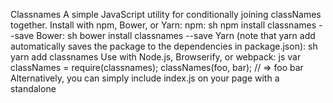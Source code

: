 Classnames A simple JavaScript utility for conditionally joining classNames together. Install with npm, Bower, or Yarn: npm: sh npm install classnames --save Bower: sh bower install classnames --save Yarn (note that yarn add automatically saves the package to the dependencies in package.json): sh yarn add classnames Use with Node.js, Browserify, or webpack: js var classNames = require(classnames); classNames(foo, bar); // => foo bar Alternatively, you can simply include index.js on your page with a standalone <script> tag and it will export a global classNames method, or define the module if you are using RequireJS. Project philosophy We take the stability and performance of this package seriously, because it is run millions of times a day in browsers all around the world. Updates are thoroughly reviewed for performance impacts before being released, and we have a comprehensive test suite. Classnames follows the SemVer standard for versioning. There is also a Changelog. Usage The classNames function takes any number of arguments which can be a string or object. The argument foo is short for { foo: true }. If the value associated with a given key is falsy, that key wont be included in the output. ```js classNames(foo, bar); // => foo bar classNames(foo, { bar: true }); // => foo bar classNames({ foo-bar: true }); // => foo-bar classNames({ foo-bar: false }); // => classNames({ foo: true }, { bar: true }); // => foo bar classNames({ foo: true, bar: true }); // => foo bar // lots of arguments of various types classNames(foo, { bar: true, duck: false }, baz, { quux: true }); // => foo bar baz quux // other falsy values are just ignored classNames(null, false, bar, undefined, 0, 1, { baz: null }, ); // => bar 1 ``` Arrays will be recursively flattened as per the rules above: js var arr = [b, { c: true, d: false }]; classNames(a, arr); // => a b c Dynamic class names with ES2015 If youre in an environment that supports computed keys (available in ES2015 and Babel) you can use dynamic class names: js let buttonType = primary; classNames({ [`btn-${buttonType}`]: true }); Usage with React.js This package is the official replacement for classSet, which was originally shipped in the React.js Addons bundle. One of its primary use cases is to make dynamic and conditional className props simpler to work with (especially more so than conditional string manipulation). So where you may have the following code to generate a className prop for a <button> in React: js var Button = React.createClass({ // ... render () { var btnClass = btn; if (this.state.isPressed) btnClass += btn-pressed; else if (this.state.isHovered) btnClass += btn-over; return <button className={btnClass}>{this.props.label}</button>; } }); You can express the conditional classes more simply as an object: ```js var classNames = require(classnames); var Button = React.createClass({ // ... render () { var btnClass = classNames({ btn: true, btn-pressed: this.state.isPressed, btn-over: !this.state.isPressed && this.state.isHovered }); return {this.props.label}; } }); ``` Because you can mix together object, array and string arguments, supporting optional className props is also simpler as only truthy arguments get included in the result: js var btnClass = classNames(btn, this.props.className, { btn-pressed: this.state.isPressed, btn-over: !this.state.isPressed && this.state.isHovered }); Alternate dedupe version There is an alternate version of classNames available which correctly dedupes classes and ensures that falsy classes specified in later arguments are excluded from the result set. This version is slower (about 5x) so it is offered as an opt-in. To use the dedupe version with Node.js, Browserify, or webpack: ```js var classNames = require(classnames/dedupe); classNames(foo, foo, bar); // => foo bar classNames(foo, { foo: false, bar: true }); // => bar ``` For standalone (global / AMD) use, include dedupe.js in a <script> tag on your page. Alternate bind version (for css-modules) If you are using css-modules, or a similar approach to abstract class "names" and the real className values that are actually output to the DOM, you may want to use the bind variant. Note that in ES2015 environments, it may be better to use the "dynamic class names" approach documented above. ```js var classNames = require(classnames/bind); var styles = { foo: abc, bar: def, baz: xyz }; var cx = classNames.bind(styles); var className = cx(foo, [bar], { baz: true }); // => "abc def xyz" ``` Real-world example: ```js / components/submit-button.js / import { Component } from react; import classNames from classnames/bind; import styles from ./submit-button.css; let cx = classNames.bind(styles); export default class SubmitButton extends Component { render () { let text = this.props.store.submissionInProgress ? Processing... : Submit; let className = cx({ base: true, inProgress: this.props.store.submissionInProgress, error: this.props.store.errorOccurred, disabled: this.props.form.valid, }); return {text}; } }; ``` Polyfills needed to support older browsers classNames >=2.0.0 Array.isArray: see MDN for details about unsupported older browsers (e.g. <= IE8) and a simple polyfill. Object.keys: see MDN for details about unsupported older browsers (e.g. <= IE8) and a simple polyfill. This is only used in dedupe.js. License MIT. Copyright (c) 2017 Jed Watson.